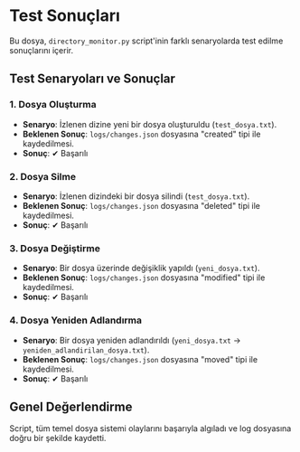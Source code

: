 # Test Sonuçları

Bu dosya, `directory_monitor.py` script'inin farklı senaryolarda test edilme sonuçlarını içerir.

## Test Senaryoları ve Sonuçlar

### 1. **Dosya Oluşturma**
- **Senaryo**: İzlenen dizine yeni bir dosya oluşturuldu (`test_dosya.txt`).
- **Beklenen Sonuç**: `logs/changes.json` dosyasına "created" tipi ile kaydedilmesi.
- **Sonuç**: ✔ Başarılı

### 2. **Dosya Silme**
- **Senaryo**: İzlenen dizindeki bir dosya silindi (`test_dosya.txt`).
- **Beklenen Sonuç**: `logs/changes.json` dosyasına "deleted" tipi ile kaydedilmesi.
- **Sonuç**: ✔ Başarılı

### 3. **Dosya Değiştirme**
- **Senaryo**: Bir dosya üzerinde değişiklik yapıldı (`yeni_dosya.txt`).
- **Beklenen Sonuç**: `logs/changes.json` dosyasına "modified" tipi ile kaydedilmesi.
- **Sonuç**: ✔ Başarılı

### 4. **Dosya Yeniden Adlandırma**
- **Senaryo**: Bir dosya yeniden adlandırıldı (`yeni_dosya.txt` → `yeniden_adlandirilan_dosya.txt`).
- **Beklenen Sonuç**: `logs/changes.json` dosyasına "moved" tipi ile kaydedilmesi.
- **Sonuç**: ✔ Başarılı

## Genel Değerlendirme
Script, tüm temel dosya sistemi olaylarını başarıyla algıladı ve log dosyasına doğru bir şekilde kaydetti.
